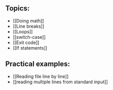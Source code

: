 ## Topics:
- [[Doing math]]
- [[Line breaks]]
- [[Loops]]
- [[switch-case]]
- [[Exit code]]
- [[If statements]]


## Practical examples:
- [[Reading file line by line]]
- [[reading multiple lines from standard input]]